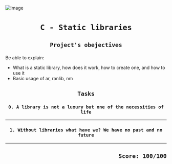 ![image](https://media-exp1.licdn.com/dms/image/C4E12AQGQo_mcLkMHNQ/article-cover_image-shrink_720_1280/0/1615080464521?e=2147483647&v=beta&t=ND_OfvFzjdjngD8GdMnHY8xRccVZ57TJdjgDyOui9IM)


# <p align=center>`C - Static libraries`</p>
## <p align=center> `Project's obejectives` </p>
Be able to explain:
- What is a static library, how does it work, how to create one, and how to use it
- Basic usage of ar, ranlib, nm

## <p align=center>`Tasks`</p>
### <p align=center>`0. A library is not a luxury but one of the necessities of life`</p>

---------------------------------------------------------------------
### <p align=center>`1. Without libraries what have we? We have no past and no future`</p>

---------------------------------------------------------------------


## <p align=right>`Score: 100/100`</p>
